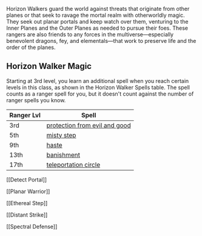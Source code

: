 Horizon Walkers guard the world against threats that originate from other planes or that seek to ravage the mortal realm with otherworldly magic. They seek out planar portals and keep watch over them, venturing to the Inner Planes and the Outer Planes as needed to pursue their foes. These rangers are also friends to any forces in the multiverse—especially benevolent dragons, fey, and elementals—that work to preserve life and the order of the planes.
## Horizon Walker Magic

Starting at 3rd level, you learn an additional spell when you reach certain levels in this class, as shown in the Horizon Walker Spells table. The spell counts as a ranger spell for you, but it doesn't count against the number of ranger spells you know.

| Ranger Lvl | Spell                                                                                                   |
| ---------- | ------------------------------------------------------------------------------------------------------- |
| 3rd        | [protection from evil and good](https://5e.tools/spells.html#protection%20from%20evil%20and%20good_phb) |
| 5th        | [misty step](https://5e.tools/spells.html#misty%20step_phb)                                             |
| 9th        | [haste](https://5e.tools/spells.html#haste_phb)                                                         |
| 13th       | [banishment](https://5e.tools/spells.html#banishment_phb)                                               |
| 17th       | [teleportation circle](https://5e.tools/spells.html#teleportation%20circle_phb)                         |

[[Detect Portal]]

[[Planar Warrior]]

[[Ethereal Step]]

[[Distant Strike]]

[[Spectral Defense]]
